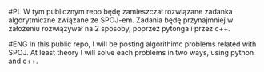 #PL
W tym publicznym repo będę zamieszczał rozwiązane zadanka algorytmiczne związane ze SPOJ-em. 
Zadania będę przynajmniej w założeniu rozwiązywał na 2 sposoby, poprzez pytonga i przez c++. 

#ENG
In this public repo, I will be posting algorithimc problems related with SPOJ. 
At least theory I will solve each problems in two ways, using python and c++. 

